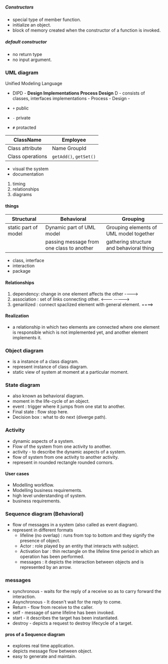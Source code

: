 ##### Constructors
- special type of member function.
- initialize an object.
- block of memory created when the constructor of a function is invoked.

##### default constructor
- no return type
- no input argument.

### UML diagram
Unified Modeling Language
- DIPD - **Design Implementations Process Design**
	D - consists of classes, interfaces
	implementations - 
	Process -
	Design -

- `+` public
- `-` private
- `#` protacted 

| ClassName | Employee |
| ----------- | ----------- |
| Class attribute | Name GroupId |
| Class operations | `getAdd()`, `getSet()` |

- visual the system
- documentation
1. timing
2. relationships
3. diagrams 

#### things
| Structural | Behavioral | Grouping |
| ------------- | ---------- | ---------- |
| static part of model | Dynamic part of UML model | Grouping elements of UML model together |
| | passing message from one class to another | gathering structure and behavioral thing |
- class, interface 
- interaction 
- package

#### Relationships
1. dependency: change in one element affects the other  ---->
2. association : set of links connecting other. <--- ----->
3. genarilized : connect spaclized element with general element. ====>

#### Realization
- a relationship in which two elements are connected where one element is responsible which is not implemented yet, and another element implements it.

### Object diagram
- is a instance of a class diagram.
- represent instance of class diagram.
- static view of system at moment at a particular moment.

### State diagram
- also known as behavioral diagram.
- moment in the life-cycle of an object.
- event : trigger where it jumps from one stat to another.
- Final state : flow stop here.
- Decision box : what to do next (diverge path).

### Activity
- dynamic aspects of a system. 
- Flow of the system from one activity to another.
- activity - to describe the dynamic aspects of a system.
- flow of system from one activity to another activity.
- represent in rounded rectangle rounded cornors.

#### User cases
- Modelling workflow.
- Modelling business requirements.
- high level understanding of system.
- business requirements.

### Sequence diagram (Behavioral)
- flow of messages in a system (also called as event diagram). 
- represent in different formats
	- lifeline (no overlap) : runs from top to bottom and they signify the presence of object.
	- Actor : role played by an entity that interacts with subject.
	- Activation bar : thin rectangle on the lifeline time period in which an operation has been performed.
	- messages : it depicts the interaction between objects and is represented by an arrow.

### messages
- synchronous - waits for the reply of a receive so as to carry forward the interaction.
- Asynchronous - It doesn't wait for the reply to come.
- Return - flow from receive to the caller.
- self - message of same lifeline has been invoked.
- start - it describes the target has been instantiated.
- destroy - depicts a request to destroy lifecycle of a target.

#### pros of a Sequence diagram
- explores real time application.
- depicts message flow between object.
- easy to generate and maintain.